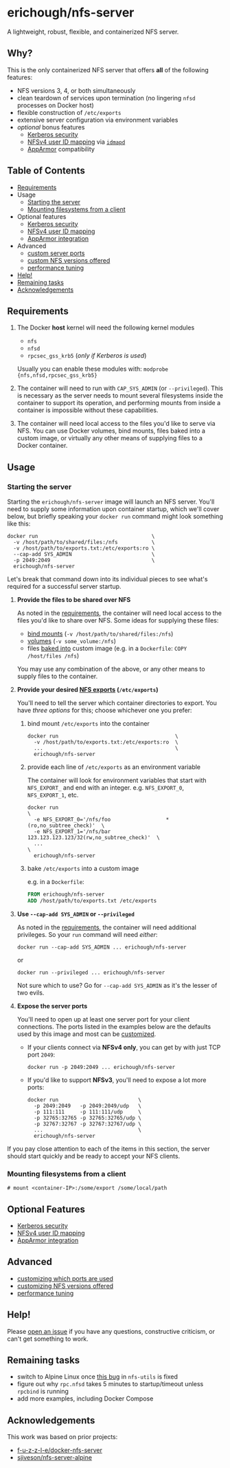 # erichough/nfs-server

A lightweight, robust, flexible, and containerized NFS server.

## Why?

This is the only containerized NFS server that offers **all** of the following features:

- NFS versions 3, 4, or both simultaneously
- clean teardown of services upon termination (no lingering `nfsd` processes on Docker host)
- flexible construction of `/etc/exports`
- extensive server configuration via environment variables
- *optional* bonus features
  - [Kerberos security](doc/feature/kerberos.md)
  - [NFSv4 user ID mapping](doc/feature/nfs4-user-id-mapping.md) via [`idmapd`](http://man7.org/linux/man-pages/man8/idmapd.8.html)
  - [AppArmor](doc/feature/apparmor.md) compatibility

## Table of Contents

* [Requirements](#requirements)
* Usage
  * [Starting the server](#starting-the-server)
  * [Mounting filesystems from a client](#mounting-filesystems-from-a-client)
* Optional features
  * [Kerberos security](doc/feature/kerberos.md)
  * [NFSv4 user ID mapping](doc/feature/nfsv4-user-id-mapping.md)
  * [AppArmor integration](doc/feature/apparmor.md)
* Advanced
  * [custom server ports](doc/advanced/ports.md)
  * [custom NFS versions offered](doc/advanced/nfs-versions.md)
  * [performance tuning](doc/advanced/performance-tuning.md)
* [Help!](#help!)
* [Remaining tasks](#remaining-tasks)
* [Acknowledgements](#acknowledgements)

## Requirements

1. The Docker **host** kernel will need the following kernel modules
   - `nfs`
   - `nfsd`
   - `rpcsec_gss_krb5` (*only if Kerberos is used*)
 
   Usually you can enable these modules with: `modprobe {nfs,nfsd,rpcsec_gss_krb5}`
1. The container will need to run with `CAP_SYS_ADMIN` (or `--privileged`). This is necessary as the server needs to mount several filesystems inside the container to support its operation, and performing mounts from inside a container is impossible without these capabilities.
1. The container will need local access to the files you'd like to serve via NFS. You can use Docker volumes, bind mounts, files baked into a custom image, or virtually any other means of supplying files to a Docker container.

## Usage

### Starting the server

Starting the `erichough/nfs-server` image will launch an NFS server. You'll need to supply some information upon container startup, which we'll cover below, but briefly speaking your `docker run` command might look something like this:

    docker run                                     \
      -v /host/path/to/shared/files:/nfs           \
      -v /host/path/to/exports.txt:/etc/exports:ro \
      --cap-add SYS_ADMIN                          \
      -p 2049:2049                                 \
      erichough/nfs-server
      
Let's break that command down into its individual pieces to see what's required for a successful server startup.

1. **Provide the files to be shared over NFS**

   As noted in the [requirements](#requirements), the container will need local access to the files you'd like to share over NFS. Some ideas for supplying these files:
   
      * [bind mounts](https://docs.docker.com/storage/bind-mounts/) (`-v /host/path/to/shared/files:/nfs`)
      * [volumes](https://docs.docker.com/storage/volumes/) (`-v some_volume:/nfs`)
      * files [baked into](https://docs.docker.com/engine/reference/builder/#copy) custom image (e.g. in a `Dockerfile`: `COPY /host/files /nfs`)

   You may use any combination of the above, or any other means to supply files to the container.

1. **Provide your desired [NFS exports](https://linux.die.net/man/5/exports) (`/etc/exports`)**

   You'll need to tell the server which container directories to export. You have *three options* for this; choose whichever one you prefer:

   1. bind mount `/etc/exports` into the container

          docker run                                      \
            -v /host/path/to/exports.txt:/etc/exports:ro  \
            ...                                           \
            erichough/nfs-server
         
   1. provide each line of `/etc/exports` as an environment variable

       The container will look for environment variables that start with `NFS_EXPORT_` and end with an integer. e.g. `NFS_EXPORT_0`, `NFS_EXPORT_1`, etc.

          docker run                                                            \
            -e NFS_EXPORT_0='/nfs/foo                  *(ro,no_subtree_check)'  \
            -e NFS_EXPORT_1='/nfs/bar 123.123.123.123/32(rw,no_subtree_check)'  \
            ...                                                                 \
            erichough/nfs-server

   1. bake `/etc/exports` into a custom image

       e.g. in a `Dockerfile`:

       ```Dockerfile
       FROM erichough/nfs-server
       ADD /host/path/to/exports.txt /etc/exports
       ```

1. **Use `--cap-add SYS_ADMIN` or `--privileged`**

   As noted in the [requirements](#requirements), the container will need additional privileges. So your `run` command will need *either*:
   
       docker run --cap-add SYS_ADMIN ... erichough/nfs-server
       
    or
    
       docker run --privileged ... erichough/nfs-server
       
    Not sure which to use? Go for `--cap-add SYS_ADMIN` as it's the lesser of two evils.

1. **Expose the server ports**

   You'll need to open up at least one server port for your client connections. The ports listed in the examples below are the defaults used by this image and most can be [customized](doc/ports.md).

   * If your clients connect via **NFSv4 only**, you can get by with just TCP port `2049`:
     
         docker run -p 2049:2049 ... erichough/nfs-server
           
   * If you'd like to support **NFSv3**, you'll need to expose a lot more ports:
   
         docker run                          \
           -p 2049:2049   -p 2049:2049/udp   \
           -p 111:111     -p 111:111/udp     \
           -p 32765:32765 -p 32765:32765/udp \
           -p 32767:32767 -p 32767:32767/udp \
           ...                               \
           erichough/nfs-server
      
If you pay close attention to each of the items in this section, the server should start quickly and be ready to accept your NFS clients.
      
### Mounting filesystems from a client

    # mount <container-IP>:/some/export /some/local/path

## Optional Features

  * [Kerberos security](doc/feature/kerberos.md)
  * [NFSv4 user ID mapping](doc/feature/nfs4-user-id-mapping.md)
  * [AppArmor integration](doc/feature/apparmor.md)
  
## Advanced

  * [customizing which ports are used](doc/advanced/ports.md)
  * [customizing NFS versions offered](doc/advanced/nfs-versions.md)
  * [performance tuning](doc/advanced/performance-tuning.md)

## Help!

Please [open an issue](https://github.com/ehough/docker-nfs-server/issues) if you have any questions, constructive criticism, or can't get something to work.

## Remaining tasks

- switch to Alpine Linux once [this bug](https://bugs.alpinelinux.org/issues/8470) in `nfs-utils` is fixed
- figure out why `rpc.nfsd` takes 5 minutes to startup/timeout unless `rpcbind` is running
- add more examples, including Docker Compose

## Acknowledgements

This work was based on prior projects:

- [f-u-z-z-l-e/docker-nfs-server](https://github.com/f-u-z-z-l-e/docker-nfs-server)
- [sjiveson/nfs-server-alpine](https://github.com/sjiveson/nfs-server-alpine)
